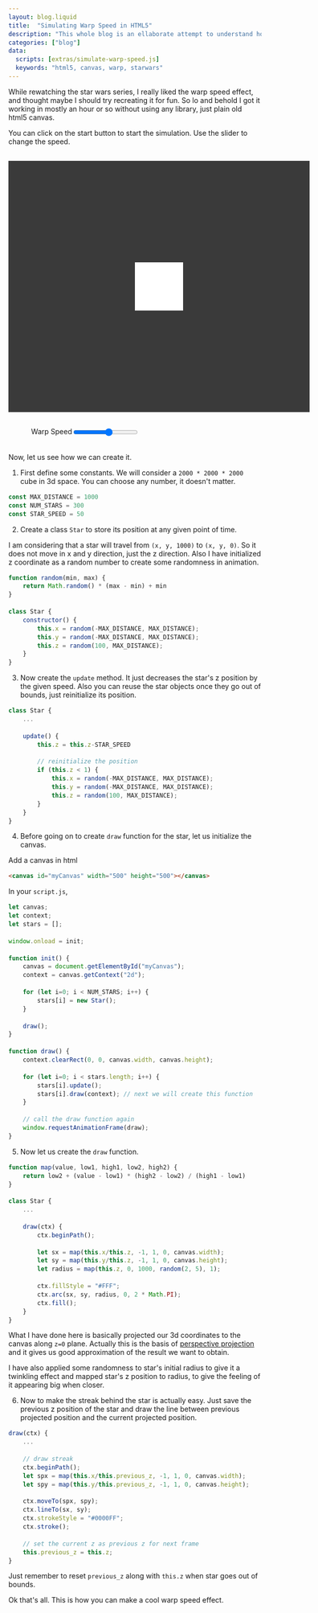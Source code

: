 ```yaml
---
layout: blog.liquid
title:  "Simulating Warp Speed in HTML5"
description: "This whole blog is an ellaborate attempt to understand how perspective camera projection from 3d space to 2d screen works. Nice looking warp effect is a bonus."
categories: ["blog"]
data:
  scripts: [extras/simulate-warp-speed.js]
  keywords: "html5, canvas, warp, starwars"
---
```


While rewatching the star wars series, I really liked the warp speed effect, and thought maybe I should try recreating it for fun. So lo and behold I got it working in mostly an hour or so without using any library, just plain old html5 canvas.

You can click on the start button to start the simulation. Use the slider to change the speed.

<div id="canvas-container">
    <canvas id="myCanvas"></canvas>
    <div id="overlay">
        <img src="/assets/images/2021-02/icon-play.png" id="icon-play" alt="icon play"></img>
    </div>
</div>

<div class="slider-container">
    <label for="myRange">Warp Speed</label>
    <input type="range" min="10" max="100" value="60" class="slider" id="myRange">
</div>

<style>
    #canvas-container {
        margin: 30px auto;
        width: 600px;
        height: 500px;
        position: relative;
    }

    #overlay {
        background-color: #3a3a3a;
        width: 100%;
        height: 100%;
        z-index: 10;
        position: absolute;
        top: 0;
    }

    #overlay:hover {
        background-color: rgb(193 193 193 / 40%);
    }

    #icon-play {
        width: 96px;
        height: 96px;
        transition: all .2s ease-in-out;
        position: absolute;
        top: calc(50% - 48px);
        left: calc(50% - 48px);
    }

    #icon-play:hover {
        transform: scale(1.2);
    }

    canvas {
        background: #000;
        display: block;
        height: 100%; 
        width: 100%;
    }

    .slider-container {
        display: flex;
        margin: 0 9%;
    }

    @media only screen and (max-width: 740px) {
        #canvas-container {
            width: calc(100vw - 2em);
            height: calc(calc(100vw - 2em) * 0.8334);
        }
    }
</style>

<br>

Now, let us see how we can create it.

1. First define some constants. We will consider a `2000 * 2000 * 2000` cube in 3d space. You can choose any number, it doesn't matter.

```js
const MAX_DISTANCE = 1000
const NUM_STARS = 300
const STAR_SPEED = 50
```

2. Create a class `Star` to store its position at any given point of time.

I am considering that a star will travel from `(x, y, 1000)` to `(x, y, 0)`. So it does not move in x and y direction, just the z direction. Also I have initialized z coordinate as a random number to create some randomness in animation.

```js
function random(min, max) {
    return Math.random() * (max - min) + min
}

class Star {
    constructor() {
        this.x = random(-MAX_DISTANCE, MAX_DISTANCE);
        this.y = random(-MAX_DISTANCE, MAX_DISTANCE);
        this.z = random(100, MAX_DISTANCE);
    }
}
```

3. Now create the `update` method. It just decreases the star's z position by the given speed. Also you can reuse the star objects once they go out of bounds, just reinitialize its position.

```js
class Star {
    ...

    update() {
        this.z = this.z-STAR_SPEED

        // reinitialize the position
        if (this.z < 1) {
            this.x = random(-MAX_DISTANCE, MAX_DISTANCE);
            this.y = random(-MAX_DISTANCE, MAX_DISTANCE);
            this.z = random(100, MAX_DISTANCE);
        }
    }
}
```
4. Before going on to create `draw` function for the star, let us initialize the canvas.

Add a canvas in html
```html
<canvas id="myCanvas" width="500" height="500"></canvas>
```

In your `script.js`,
```js
let canvas;
let context;
let stars = [];

window.onload = init;

function init() {
    canvas = document.getElementById("myCanvas");
    context = canvas.getContext("2d");

    for (let i=0; i < NUM_STARS; i++) {
        stars[i] = new Star();
    }

    draw();
}

function draw() {
    context.clearRect(0, 0, canvas.width, canvas.height);

    for (let i=0; i < stars.length; i++) {
        stars[i].update();
        stars[i].draw(context); // next we will create this function
    }

    // call the draw function again
    window.requestAnimationFrame(draw);
}
```

5. Now let us create the `draw` function.

```js
function map(value, low1, high1, low2, high2) {
    return low2 + (value - low1) * (high2 - low2) / (high1 - low1)
}

class Star {
    ...

    draw(ctx) {
        ctx.beginPath();

        let sx = map(this.x/this.z, -1, 1, 0, canvas.width);
        let sy = map(this.y/this.z, -1, 1, 0, canvas.height);
        let radius = map(this.z, 0, 1000, random(2, 5), 1);

        ctx.fillStyle = "#FFF";
        ctx.arc(sx, sy, radius, 0, 2 * Math.PI);
        ctx.fill();
    }
}
```

What I have done here is basically projected our 3d coordinates to the canvas along `z=0` plane. Actually this is the basis of [perspective projection](https://en.wikipedia.org/wiki/3D_projection#Weak_perspective_projection) and it gives us good approximation of the result we want to obtain.

I have also applied some randomness to star's initial radius to give it a twinkling effect and mapped star's z position to radius, to give the feeling of it appearing big when closer.

6. Now to make the streak behind the star is actually easy. Just save the previous z position of the star and draw the line between previous projected position and the current projected position.

```js
draw(ctx) {
    ...

    // draw streak
    ctx.beginPath();
    let spx = map(this.x/this.previous_z, -1, 1, 0, canvas.width);
    let spy = map(this.y/this.previous_z, -1, 1, 0, canvas.height);

    ctx.moveTo(spx, spy);
    ctx.lineTo(sx, sy);
    ctx.strokeStyle = "#0000FF";
    ctx.stroke();

    // set the current z as previous z for next frame
    this.previous_z = this.z;   
}
```

Just remember to reset `previous_z` along with `this.z` when star goes out of bounds.

Ok that's all. This is how you can make a cool warp speed effect.
